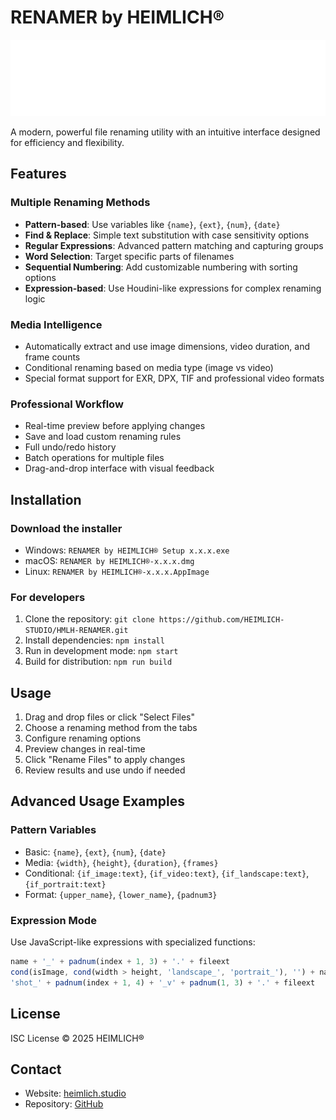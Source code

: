 # RENAMER by HEIMLICH®

![RENAMER by HEIMLICH®](assets/HEIMLICH_TYPOLOGO.svg)

A modern, powerful file renaming utility with an intuitive interface designed for efficiency and flexibility.

## Features

### Multiple Renaming Methods
- **Pattern-based**: Use variables like `{name}`, `{ext}`, `{num}`, `{date}`
- **Find & Replace**: Simple text substitution with case sensitivity options
- **Regular Expressions**: Advanced pattern matching and capturing groups
- **Word Selection**: Target specific parts of filenames
- **Sequential Numbering**: Add customizable numbering with sorting options
- **Expression-based**: Use Houdini-like expressions for complex renaming logic

### Media Intelligence
- Automatically extract and use image dimensions, video duration, and frame counts
- Conditional renaming based on media type (image vs video)
- Special format support for EXR, DPX, TIF and professional video formats

### Professional Workflow
- Real-time preview before applying changes
- Save and load custom renaming rules
- Full undo/redo history
- Batch operations for multiple files
- Drag-and-drop interface with visual feedback

## Installation

### Download the installer
- Windows: `RENAMER by HEIMLICH® Setup x.x.x.exe`
- macOS: `RENAMER by HEIMLICH®-x.x.x.dmg`
- Linux: `RENAMER by HEIMLICH®-x.x.x.AppImage`

### For developers
1. Clone the repository: `git clone https://github.com/HEIMLICH-STUDIO/HMLH-RENAMER.git`
2. Install dependencies: `npm install`
3. Run in development mode: `npm start`
4. Build for distribution: `npm run build`

## Usage

1. Drag and drop files or click "Select Files"
2. Choose a renaming method from the tabs
3. Configure renaming options
4. Preview changes in real-time
5. Click "Rename Files" to apply changes
6. Review results and use undo if needed

## Advanced Usage Examples

### Pattern Variables
- Basic: `{name}`, `{ext}`, `{num}`, `{date}`
- Media: `{width}`, `{height}`, `{duration}`, `{frames}`
- Conditional: `{if_image:text}`, `{if_video:text}`, `{if_landscape:text}`, `{if_portrait:text}`
- Format: `{upper_name}`, `{lower_name}`, `{padnum3}`

### Expression Mode
Use JavaScript-like expressions with specialized functions:
```javascript
name + '_' + padnum(index + 1, 3) + '.' + fileext
cond(isImage, cond(width > height, 'landscape_', 'portrait_'), '') + name + '.' + fileext
'shot_' + padnum(index + 1, 4) + '_v' + padnum(1, 3) + '.' + fileext
```

## License

ISC License © 2025 HEIMLICH®

## Contact

- Website: [heimlich.studio](https://heimlich.studio)
- Repository: [GitHub](https://github.com/HEIMLICH-STUDIO/HMLH-RENAMER) 